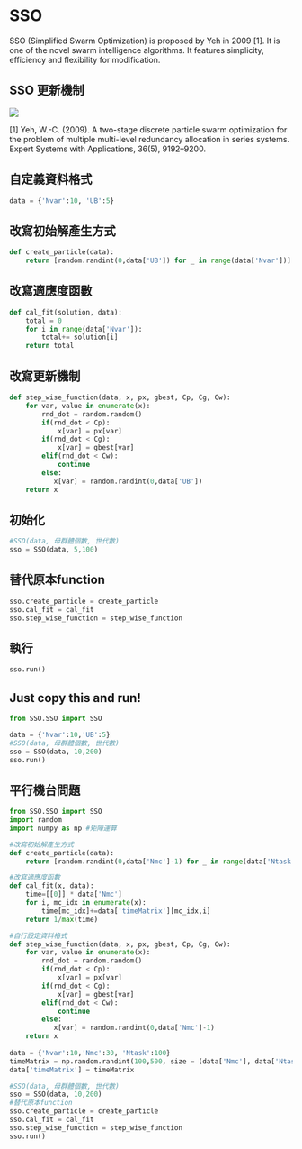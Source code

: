 # SSO
SSO (Simplified Swarm Optimization) is proposed by Yeh in 2009 [1]. It is one of the novel swarm intelligence algorithms. It features simplicity, efficiency and flexibility for modification.

## SSO 更新機制
![](https://i.imgur.com/pbuRHga.png)

[1] Yeh, W.-C. (2009). A two-stage discrete particle swarm optimization for the problem of multiple multi-level redundancy allocation in series systems. Expert Systems with Applications, 36(5), 9192–9200. 

## 自定義資料格式
```python
data = {'Nvar':10, 'UB':5} 
```
## 改寫初始解產生方式
```python
def create_particle(data):
    return [random.randint(0,data['UB']) for _ in range(data['Nvar'])]
```
## 改寫適應度函數
```python
def cal_fit(solution, data):
    total = 0
    for i in range(data['Nvar']):    
        total+= solution[i]
    return total 
```
## 改寫更新機制
```python
def step_wise_function(data, x, px, gbest, Cp, Cg, Cw):
    for var, value in enumerate(x):
        rnd_dot = random.random()
        if(rnd_dot < Cp):
            x[var] = px[var]
        if(rnd_dot < Cg):
            x[var] = gbest[var]
        elif(rnd_dot < Cw):
            continue
        else:
           x[var] = random.randint(0,data['UB'])
    return x
```
## 初始化
```python
#SSO(data, 母群體個數, 世代數)
sso = SSO(data, 5,100)
```
## 替代原本function
```python
sso.create_particle = create_particle
sso.cal_fit = cal_fit
sso.step_wise_function = step_wise_function
```
## 執行
```python
sso.run()
```
## Just copy this and run!
```python
from SSO.SSO import SSO

data = {'Nvar':10,'UB':5} 
#SSO(data, 母群體個數, 世代數)
sso = SSO(data, 10,200)
sso.run()
```
## 平行機台問題

```python
from SSO.SSO import SSO
import random
import numpy as np #矩陣運算

#改寫初始解產生方式
def create_particle(data):
    return [random.randint(0,data['Nmc']-1) for _ in range(data['Ntask'])]

#改寫適應度函數
def cal_fit(x, data):
    time=[[0]] * data['Nmc']
    for i, mc_idx in enumerate(x):
        time[mc_idx]+=data['timeMatrix'][mc_idx,i]
    return 1/max(time)

#自行設定資料格式
def step_wise_function(data, x, px, gbest, Cp, Cg, Cw):
    for var, value in enumerate(x):
        rnd_dot = random.random()
        if(rnd_dot < Cp):
            x[var] = px[var]
        if(rnd_dot < Cg):
            x[var] = gbest[var]
        elif(rnd_dot < Cw):
            continue
        else:
           x[var] = random.randint(0,data['Nmc']-1)
    return x
    
data = {'Nvar':10,'Nmc':30, 'Ntask':100} 
timeMatrix = np.random.randint(100,500, size = (data['Nmc'], data['Ntask']))
data['timeMatrix'] = timeMatrix

#SSO(data, 母群體個數, 世代數)
sso = SSO(data, 10,200)
#替代原本function
sso.create_particle = create_particle
sso.cal_fit = cal_fit
sso.step_wise_function = step_wise_function
sso.run()

```



